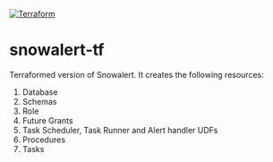 [![Terraform](https://github.com/Snowflake-Labs/snowalert-tf/actions/workflows/terraform.yml/badge.svg?branch=main)](https://github.com/Snowflake-Labs/snowalert-tf/actions/workflows/terraform.yml)

# snowalert-tf

Terraformed version of Snowalert. It creates the following resources:

1. Database
2. Schemas
3. Role
4. Future Grants
5. Task Scheduler, Task Runner and Alert handler UDFs
6. Procedures
7. Tasks

